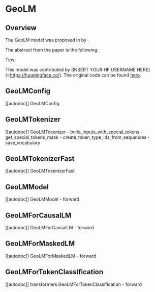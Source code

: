 <!--Copyright 2022 The HuggingFace Team. All rights reserved.

Licensed under the Apache License, Version 2.0 (the "License"); you may not use this file except in compliance with
the License. You may obtain a copy of the License at

http://www.apache.org/licenses/LICENSE-2.0

Unless required by applicable law or agreed to in writing, software distributed under the License is distributed on
an "AS IS" BASIS, WITHOUT WARRANTIES OR CONDITIONS OF ANY KIND, either express or implied. See the License for the
specific language governing permissions and limitations under the License.
-->

# GeoLM

## Overview

The GeoLM model was proposed in [<INSERT PAPER NAME HERE>](<INSERT PAPER LINK HERE>)  by <INSERT AUTHORS HERE>. <INSERT SHORT SUMMARY HERE>

The abstract from the paper is the following:

*<INSERT PAPER ABSTRACT HERE>*

Tips:

<INSERT TIPS ABOUT MODEL HERE>

This model was contributed by [INSERT YOUR HF USERNAME HERE](<https://huggingface.co/<INSERT YOUR HF USERNAME HERE>). The original code can be found [here](<INSERT LINK TO GITHUB REPO HERE>).

## GeoLMConfig

[[autodoc]] GeoLMConfig


## GeoLMTokenizer

[[autodoc]] GeoLMTokenizer
    - build_inputs_with_special_tokens
    - get_special_tokens_mask
    - create_token_type_ids_from_sequences
    - save_vocabulary


## GeoLMTokenizerFast

[[autodoc]] GeoLMTokenizerFast


## GeoLMModel

[[autodoc]] GeoLMModel
    - forward


## GeoLMForCausalLM

[[autodoc]] GeoLMForCausalLM
    - forward


## GeoLMForMaskedLM

[[autodoc]] GeoLMForMaskedLM
    - forward

## GeoLMForTokenClassification

[[autodoc]] transformers.GeoLMForTokenClassification
    - forward

